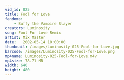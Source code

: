 ```yaml
---
vid_id: 025
title: Fool for Love
fandoms:
    - Buffy the Vampire Slayer
creators: Luminosity
song: Fool For Love Remix
artist: Mix Master
date:   2002-05-14 10:00:00
thumbnail: /images/Luminosity-025-Fool-for-Love.jpg
barcode: /images/Luminosity-025-Fool-for-Love.png
mp4name: Luminosity-025-Fool-for-Love.m4v
mp4size: 78.71 MB
width: 640
height: 480
---
```



